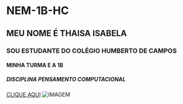 # NEM-1B-HC
## MEU  NOME É THAISA ISABELA
### SOU ESTUDANTE DO COLÉGIO HUMBERTO DE CAMPOS
#### MINHA TURMA E A 1B
##### DISCIPLINA PENSAMENTO COMPUTACIONAL
[CLIQUE AQUI](https://youtu.be/0mMu1D6VEAQ?list=RDEM08ysevjJ-z6atir6nix1sQ)
![IMAGEM](https://www.google.com/url?sa=i&url=https%3A%2F%2Fbr.pinterest.com%2Fls951496%2Fimagens-fofas-de-desenhos-animados%2F&psig=AOvVaw1DIxs0zRAIOWoWJsYy06zw&ust=1663864444774000&source=images&cd=vfe&ved=0CAwQjRxqFwoTCLCh96-po_oCFQAAAAAdAAAAABAI)
